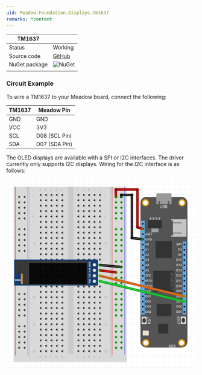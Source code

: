 ```yaml
---
uid: Meadow.Foundation.Displays.Tm1637
remarks: *content
---
```


| TM1637  |             |
|---------|-------------|
| Status  | Working     |
| Source code        | [GitHub](https://github.com/WildernessLabs/Meadow.Foundation/tree/master/Source/Meadow.Foundation.Peripherals/Displays.Tm1637)            |
| NuGet package      | ![NuGet](https://img.shields.io/nuget/v/Meadow.Foundation.Displays.Tm1637.svg?label=NuGet)
| | |

### Circuit Example

 To wire a TM1637 to your Meadow board, connect the following:

| TM1637 | Meadow Pin    |
|---------|---------------|
| GND     | GND           |
| VCC     | 3V3           |
| SCL     | D08 (SCL Pin) |
| SDA     | D07 (SDA Pin) |

The OLED displays are available with a SPI or I2C interfaces. The driver currently only supports I2C displays. Wiring for the I2C interface is as follows:

![](../../API_Assets/Meadow.Foundation.Displays.Tm1637/TM1637_Frizzing.png)
